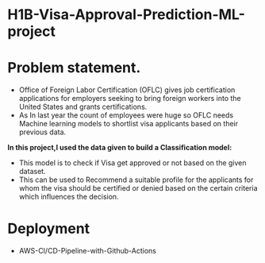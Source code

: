 # H1B-Visa-Approval-Prediction-ML-project

# Problem statement.

* Office of Foreign Labor Certification (OFLC) gives job certification applications for employers seeking to bring foreign workers into the United States and grants certifications. 
* As In last year the count of employees were huge so OFLC needs Machine learning models to shortlist visa applicants based on their previous data.

**In this project,I used the data given to build a Classification model:**

* This model is to check if Visa get approved or not based on the given dataset.
* This can be used to Recommend a suitable profile for the applicants for whom the visa should be certified or denied based on the certain criteria which influences the decision.

# Deployment

* AWS-CI/CD-Pipeline-with-Github-Actions